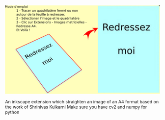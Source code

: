 ![Alt text](test.jpg)

An inkscape extension which straighten an image of an A4 format based on the work of Shrinivas Kulkarni 
Make sure you have cv2 and numpy for python
